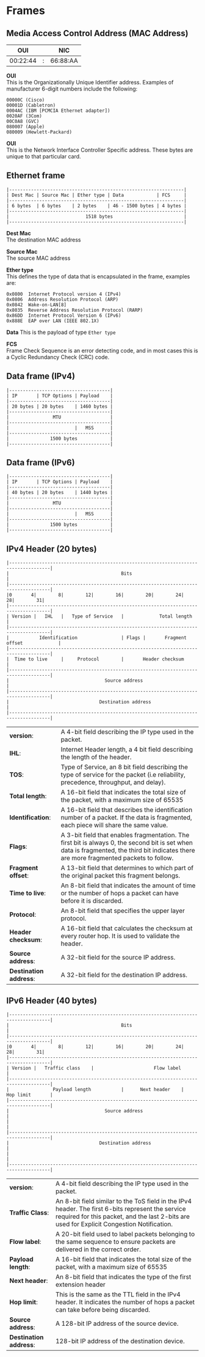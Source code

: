 # Frames

## Media Access Control Address (MAC Address)

|OUI     || NIC    |
|---     | --- | ---    |
|00:22:44|:    |66:88:AA|

**OUI**   
This is the Organizationally Unique Identifier address. Examples of manufacturer 6-digit numbers include the following:   
   
    00000C (Cisco)   
    00001D (Cabletron)   
    0004AC (IBM [PCMCIA Ethernet adapter])   
    0020AF (3Com)   
    00C0A8 (GVC)   
    080007 (Apple)   
    080009 (Hewlett-Packard)   

**OUI**   
This is the Network Interface Controller Specific address. These bytes are unique to that particular card.


## Ethernet frame

```
|----------------------------------------------------------------|
| Dest Mac | Source Mac | Ether type | Data            | FCS     |
|----------------------------------------------------------------|
| 6 bytes  | 6 bytes    | 2 bytes    | 46 - 1500 bytes | 4 bytes |
|----------------------------------------------------------------|
|                            1518 bytes                          |
|----------------------------------------------------------------|
```


**Dest Mac**   
The destination MAC address   

**Source Mac**  
The source MAC address   

**Ether type**   
This defines the type of data that is encapsulated in the frame, examples are:   

    0x0800 	Internet Protocol version 4 (IPv4)
    0x0806 	Address Resolution Protocol (ARP)
    0x0842 	Wake-on-LAN[8]
    0x8035 	Reverse Address Resolution Protocol (RARP)
    0x86DD 	Internet Protocol Version 6 (IPv6) 
    0x888E 	EAP over LAN (IEEE 802.1X)

**Data**
This is the payload of type `Ether type`

**FCS**   
Frame Check Sequence is an error detecting code, and in most cases this is a Cyclic Redundancy Check (CRC) code.



## Data frame (IPv4)
```
|-------------------------------------|
| IP       | TCP Options | Payload    |
|-------------------------------------|
| 20 bytes | 20 bytes    | 1460 bytes |
|-------------------------------------|
|                MTU                  |
|-------------------------------------|
|                        |   MSS      |
|-------------------------------------|
|               1500 bytes            |
|-------------------------------------|
```

## Data frame (IPv6)
```
|-------------------------------------|
| IP       | TCP Options | Payload    |
|-------------------------------------|
| 40 bytes | 20 bytes    | 1440 bytes |
|-------------------------------------|
|                MTU                  |
|-------------------------------------|
|                        |   MSS      |
|-------------------------------------|
|               1500 bytes            |
|-------------------------------------|
```


## IPv4 Header (20 bytes)
```
|-------------------------------------------------------------------------------------|
|                                         Bits                                        |
|-------------------------------------------------------------------------------------|
|0       4|        8|        12|        16|        20|        24|        28|        31|
|-------------------------------------------------------------------------------------|
| Version |   IHL   |   Type of Service   |             Total length                  |
|-------------------------------------------------------------------------------------|
|           Identification                | Flags |       Fragment offset             |
|-------------------------------------------------------------------------------------|
|  Time to live     |     Protocol        |       Header checksum                     |
|-------------------------------------------------------------------------------------|
|                                   Source address                                    |
|-------------------------------------------------------------------------------------|
|                                 Destination address                                 |
|-------------------------------------------------------------------------------------|
```

|            |          |
|------------|----------|
|**version**:| A 4-bit field describing the IP type used in the packet.| 
|**IHL**:| Internet Header length, a 4 bit field describing the length of the header. |
|**TOS**:| Type of Service, an 8 bit field  describing the type of service for the packet (i.e reliability, precedence, throughput, and delay).|
|**Total length**:| A 16-bit field that indicates the total size of the packet, with a maximum size of 65535 |
|**Identification**:| A 16-bit field that describes the identification number of a packet. If the data is fragmented, each piece will share the same value. |
|**Flags**:| A 3-bit field that enables fragmentation. The first bit is always 0, the second bit is set when data is fragmented, the third bit indicates there are more fragmented packets to follow.|
|**Fragment offset**:| A 13-bit field that determines to which part of the original packet this fragment belongs.|
|**Time to live**:| An 8-bit field that indicates the amount of time or the number of hops a packet can have before it is discarded.|
|**Protocol**:| An 8-bit field that specifies the upper layer protocol.|
|**Header checksum**:| A 16-bit field that calculates the checksum at every router hop. It is used to validate the header.|
|**Source address**:| A 32-bit field for the source IP address. |
|**Destination address**:| A 32-bit field for the destination IP address.|


## IPv6 Header (40 bytes)
```
|-------------------------------------------------------------------------------------|
|                                         Bits                                        |
|-------------------------------------------------------------------------------------|
|0       4|        8|        12|        16|        20|        24|        28|        31|
|-------------------------------------------------------------------------------------|
| Version |   Traffic class    |                      Flow label                      |
|-------------------------------------------------------------------------------------|
|                Payload length           |      Next header    |     Hop limit       |
|-------------------------------------------------------------------------------------|
|                                   Source address                                    |
|                                                                                     |
|-------------------------------------------------------------------------------------|
|                                 Destination address                                 |
|                                                                                     |
|-------------------------------------------------------------------------------------|
```

|            |          |
|------------|----------|
|**version**:| A 4-bit field describing the IP type used in the packet.| 
|**Traffic Class**:| An 8-bit field similar to the ToS field in the IPv4 header. The first 6-bits represent the service required for this packet, and the last 2-bits are used for Explicit Congestion Notification.|
|**Flow label**:| A 20-bit field used to label packets belonging to the same sequence to ensure packets are delivered in the correct order. |
|**Payload length**:| A 16-bit field that indicates the total size of the packet, with a maximum size of 65535 |
|**Next header**:| An 8-bit field that indicates the type of the first extension header |
|**Hop limit**:| This is the same as the TTL field in the IPv4 header. It indicates the number of hops a packet can take before being discarded.|
|**Source address**:| A 128-bit IP address of the source device.|
|**Destination address**:| 128-bit IP address of the destination device. |